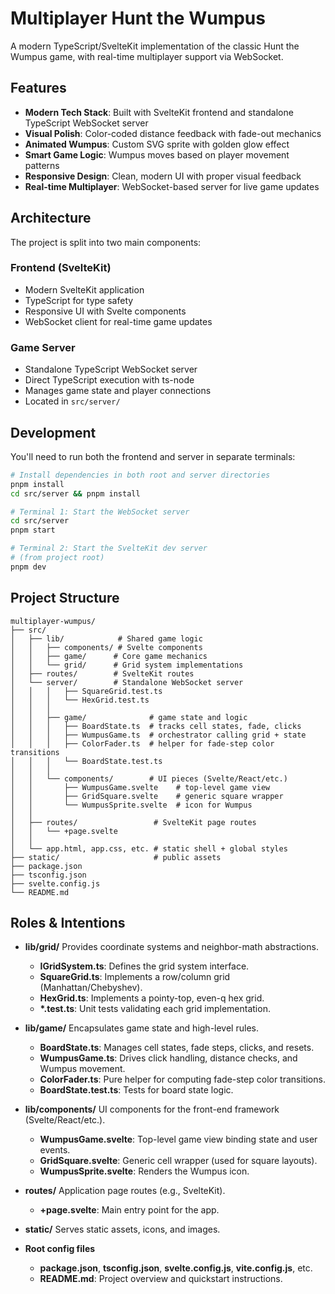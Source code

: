 # Multiplayer Hunt the Wumpus

A modern TypeScript/SvelteKit implementation of the classic Hunt the Wumpus game, with real-time multiplayer support via WebSocket.

## Features

- **Modern Tech Stack**: Built with SvelteKit frontend and standalone TypeScript WebSocket server
- **Visual Polish**: Color-coded distance feedback with fade-out mechanics
- **Animated Wumpus**: Custom SVG sprite with golden glow effect
- **Smart Game Logic**: Wumpus moves based on player movement patterns
- **Responsive Design**: Clean, modern UI with proper visual feedback
- **Real-time Multiplayer**: WebSocket-based server for live game updates

## Architecture

The project is split into two main components:

### Frontend (SvelteKit)
- Modern SvelteKit application
- TypeScript for type safety
- Responsive UI with Svelte components
- WebSocket client for real-time game updates

### Game Server
- Standalone TypeScript WebSocket server
- Direct TypeScript execution with ts-node
- Manages game state and player connections
- Located in `src/server/`

## Development

You'll need to run both the frontend and server in separate terminals:

```bash
# Install dependencies in both root and server directories
pnpm install
cd src/server && pnpm install

# Terminal 1: Start the WebSocket server
cd src/server
pnpm start

# Terminal 2: Start the SvelteKit dev server
# (from project root)
pnpm dev
```

## Project Structure

```
multiplayer-wumpus/
├── src/
│   ├── lib/            # Shared game logic
│   │   ├── components/ # Svelte components
│   │   ├── game/      # Core game mechanics
│   │   └── grid/      # Grid system implementations
│   ├── routes/        # SvelteKit routes
│   └── server/        # Standalone WebSocket server
│   │   │   ├── SquareGrid.test.ts
│   │   │   └── HexGrid.test.ts
│   │   │
│   │   ├── game/              # game state and logic
│   │   │   ├── BoardState.ts  # tracks cell states, fade, clicks
│   │   │   ├── WumpusGame.ts  # orchestrator calling grid + state
│   │   │   ├── ColorFader.ts  # helper for fade-step color transitions
│   │   │   └── BoardState.test.ts
│   │   │
│   │   └── components/        # UI pieces (Svelte/React/etc.)
│   │       ├── WumpusGame.svelte    # top-level game view
│   │       ├── GridSquare.svelte    # generic square wrapper
│   │       └── WumpusSprite.svelte  # icon for Wumpus
│   │
│   ├── routes/                 # SvelteKit page routes
│   │   └── +page.svelte
│   │
│   └── app.html, app.css, etc. # static shell + global styles
├── static/                     # public assets
├── package.json
├── tsconfig.json
├── svelte.config.js
└── README.md
```

## Roles & Intentions

- **lib/grid/**
  Provides coordinate systems and neighbor-math abstractions.
  - **IGridSystem.ts**: Defines the grid system interface.
  - **SquareGrid.ts**: Implements a row/column grid (Manhattan/Chebyshev).
  - **HexGrid.ts**: Implements a pointy-top, even-q hex grid.
  - **\*.test.ts**: Unit tests validating each grid implementation.

- **lib/game/**
  Encapsulates game state and high-level rules.
  - **BoardState.ts**: Manages cell states, fade steps, clicks, and resets.
  - **WumpusGame.ts**: Drives click handling, distance checks, and Wumpus movement.
  - **ColorFader.ts**: Pure helper for computing fade-step color transitions.
  - **BoardState.test.ts**: Tests for board state logic.

- **lib/components/**
  UI components for the front-end framework (Svelte/React/etc.).
  - **WumpusGame.svelte**: Top-level game view binding state and user events.
  - **GridSquare.svelte**: Generic cell wrapper (used for square layouts).
  - **WumpusSprite.svelte**: Renders the Wumpus icon.

- **routes/**
  Application page routes (e.g., SvelteKit).
  - **+page.svelte**: Main entry point for the app.

- **static/**
  Serves static assets, icons, and images.

- **Root config files**
  - **package.json**, **tsconfig.json**, **svelte.config.js**, **vite.config.js**, etc.
  - **README.md**: Project overview and quickstart instructions.
